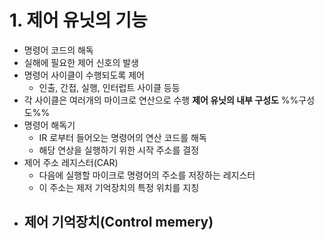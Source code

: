 # 1. 제어 유닛의 기능
- 명령어 코드의 해독
- 실해에 필요한 제어 신호의 발생
- 명령어 사이클이 수행되도록 제어
	- 인출, 간접, 실행, 인터럽트 사이클 등등
- 각 사이클은 여러개의 마이크로 연산으로 수행
**제어 유닛의 내부 구성도**
%%구성도%%
- 명령어 해독기
	- IR 로부터 들어오는 명령어의 연산 코드를 해독
	- 해당 연상을 실행하기 위한 시작 주소를 결정
- 제어 주소 레지스터(CAR)
	- 다음에 실행할 마이크로 명령어의 주소를 저장하는 레지스터
	- 이 주소는 제저 기억장치의 특정 위치를 지칭
- 제어 기억장치(Control memery)
	- 